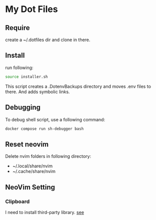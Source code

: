 # My Dot Files

## Require

create a ~/.dotfiles dir and clone in there.

## Install

run following:

```bash
source installer.sh
```

This script creates a .DotenvBackups directory and moves .env files to there.
And adds symbolic links.

## Debugging

To debug shell script, use a following command:

```bash
docker compose run sh-debugger bash
```

## Reset neovim

Delete nvim folders in following directory:

* ~/.local/share/nvim
* ~/.cache/share/nvim

## NeoVim Setting

### Clipboard

I need to install third-party library. [see](https://ramezanpour.net/post/2022/07/24/access-os-clipboard-in-neovim)
